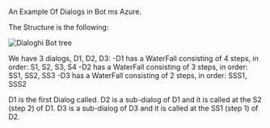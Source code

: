 An Example Of Dialogs in Bot ms Azure. 

The Structure is the following:


![Dialoghi Bot tree](https://user-images.githubusercontent.com/24482406/212283579-b3d42c0c-ddf2-4970-8efe-53d6ebe9c1f9.png)



We have 3 dialogs, D1, D2, D3:
  -D1 has a WaterFall consisting of 4 steps, in order: S1, S2, S3, S4
  -D2 has a WaterFall consisting of 3 steps, in order: SS1, SS2, SS3
  -D3 has a WaterFall consisting of 2 steps, in order: SSS1, SSS2
  
 D1 is the first Dialog called.
 D2 is a sub-dialog of D1 and it is called at the S2 (step 2) of D1.
 D3 is a sub-dialog of D3 and it is called at the SS1 (step 1) of D2.
 
 
